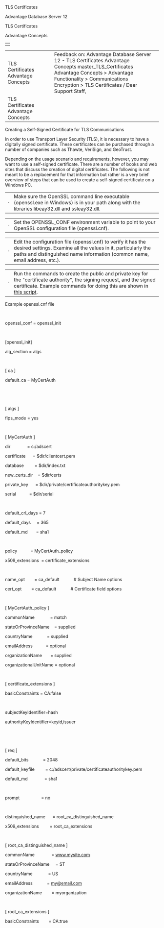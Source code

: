 TLS Certificates




Advantage Database Server 12  

TLS Certificates

Advantage Concepts

|  |
| --- |
|  |

|  |  |  |  |  |
| --- | --- | --- | --- | --- |
| TLS Certificates  Advantage Concepts |  |  | Feedback on: Advantage Database Server 12 - TLS Certificates Advantage Concepts master\_TLS\_Certificates Advantage Concepts > Advantage Functionality > Communications Encryption > TLS Certificates / Dear Support Staff, |  |
| TLS Certificates  Advantage Concepts |  |  |  |  |

Creating a Self-Signed Certificate for TLS Communications

In order to use Transport Layer Security (TLS), it is necessary to have a digitally signed certificate. These certificates can be purchased through a number of companies such as Thawte, VeriSign, and GeoTrust.

Depending on the usage scenario and requirements, however, you may want to use a self-signed certificate. There are a number of books and web sites that discuss the creation of digital certificates. The following is not meant to be a replacement for that information but rather is a very brief overview of steps that can be used to create a self-signed certificate on a Windows PC.

|  |  |
| --- | --- |
| · | Make sure the OpenSSL command line executable (openssl.exe in Windows) is in your path along with the libraries libeay32.dll and ssleay32.dll. |

|  |  |
| --- | --- |
| · | Set the OPENSSL\_CONF environment variable to point to your OpenSSL configuration file (openssl.cnf). |

|  |  |
| --- | --- |
| · | Edit the configuration file (openssl.cnf) to verify it has the desired settings. Examine all the values in it, particularly the paths and distinguished name information (common name, email address, etc.). |

|  |  |
| --- | --- |
| · | Run the commands to create the public and private key for the "certificate authority", the signing request, and the signed certificate. Example commands for doing this are shown in [this script](master_tls_certificate_script.htm). |

Example openssl.cnf file

 

openssl\_conf = openssl\_init

 

[openssl\_init]

alg\_section = algs

 

[ ca ]

default\_ca = MyCertAuth

 

 

[ algs ]

fips\_mode = yes

 

[ MyCertAuth ]

dir              = c:/adscert

certificate      = $dir/clientcert.pem

database         = $dir/index.txt

new\_certs\_dir    = $dir/certs

private\_key      = $dir/private/certificateauthoritykey.pem

serial           = $dir/serial

 

default\_crl\_days = 7

default\_days     = 365

default\_md       = sha1

 

policy           = MyCertAuth\_policy

x509\_extensions  = certificate\_extensions

 

name\_opt        = ca\_default            # Subject Name options

cert\_opt        = ca\_default            # Certificate field options

 

[ MyCertAuth\_policy ]

commonName             = match

stateOrProvinceName    = supplied

countryName            = supplied

emailAddress           = optional

organizationName       = supplied

organizationalUnitName = optional

 

[ certificate\_extensions ]

basicConstraints = CA:false

 

subjectKeyIdentifier=hash

authorityKeyIdentifier=keyid,issuer

 

 

[ req ]

default\_bits            = 2048

default\_keyfile         = c:/adscert/private/certificateauthoritykey.pem

default\_md              = sha1

 

prompt                  = no

 

distinguished\_name      = root\_ca\_distinguished\_name

x509\_extensions         = root\_ca\_extensions

 

[ root\_ca\_distinguished\_name ]

commonName              = www.mysite.com

stateOrProvinceName     = ST

countryName             = US

emailAddress            = my@email.com

organizationName        = myorganization

 

[ root\_ca\_extensions ]

basicConstraints        = CA:true
